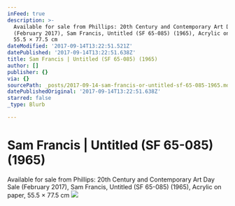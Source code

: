 ```yaml
---
inFeed: true
description: >-
  Available for sale from Phillips: 20th Century and Contemporary Art Day Sale
  (February 2017), Sam Francis, Untitled (SF 65-085) (1965), Acrylic on paper,
  55.5 × 77.5 cm
dateModified: '2017-09-14T13:22:51.521Z'
datePublished: '2017-09-14T13:22:51.638Z'
title: Sam Francis | Untitled (SF 65-085) (1965)
author: []
publisher: {}
via: {}
sourcePath: _posts/2017-09-14-sam-francis-or-untitled-sf-65-085-1965.md
datePublishedOriginal: '2017-09-14T13:22:51.638Z'
starred: false
_type: Blurb

---
```

# Sam Francis | Untitled (SF 65-085) (1965)

Available for sale from Phillips: 20th Century and Contemporary Art Day Sale (February 2017), Sam Francis, Untitled (SF 65-085) (1965), Acrylic on paper, 55.5 × 77.5 cm
![](https://the-grid-user-content.s3-us-west-2.amazonaws.com/fe684159-0836-4d2b-831a-59927ff34b69.jpg)